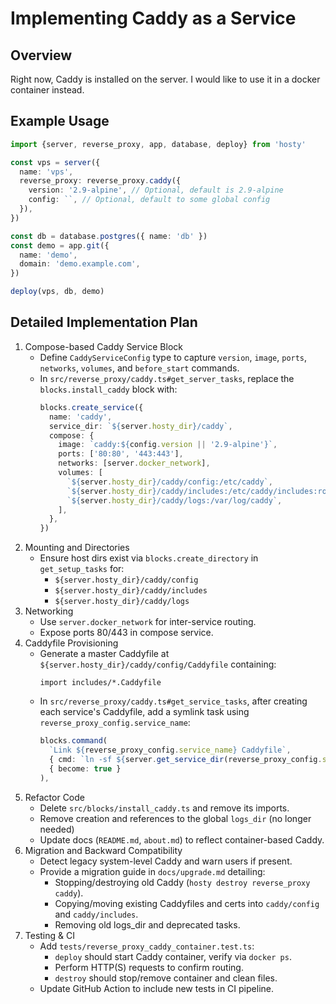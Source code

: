 # Implementing Caddy as a Service

## Overview

Right now, Caddy is installed on the server. I would like to use it in a docker container instead.

## Example Usage

```ts
import {server, reverse_proxy, app, database, deploy} from 'hosty'

const vps = server({
  name: 'vps',
  reverse_proxy: reverse_proxy.caddy({
    version: '2.9-alpine', // Optional, default is 2.9-alpine
    config: ``, // Optional, default to some global config
  }),
})

const db = database.postgres({ name: 'db' })
const demo = app.git({
  name: 'demo',
  domain: 'demo.example.com',
})

deploy(vps, db, demo)
```

## Detailed Implementation Plan

1. Compose-based Caddy Service Block
   - Define `CaddyServiceConfig` type to capture `version`, `image`, `ports`, `networks`, `volumes`, and `before_start` commands.
   - In `src/reverse_proxy/caddy.ts#get_server_tasks`, replace the `blocks.install_caddy` block with:
     ```ts
     blocks.create_service({
       name: 'caddy',
       service_dir: `${server.hosty_dir}/caddy`,
       compose: {
         image: `caddy:${config.version || '2.9-alpine'}`,
         ports: ['80:80', '443:443'],
         networks: [server.docker_network],
         volumes: [
           `${server.hosty_dir}/caddy/config:/etc/caddy`,
           `${server.hosty_dir}/caddy/includes:/etc/caddy/includes:ro`,
           `${server.hosty_dir}/caddy/logs:/var/log/caddy`,
         ],
       },
     })
     ```
2. Mounting and Directories
   - Ensure host dirs exist via `blocks.create_directory` in `get_setup_tasks` for:
     - `${server.hosty_dir}/caddy/config`
     - `${server.hosty_dir}/caddy/includes`
     - `${server.hosty_dir}/caddy/logs`
3. Networking
   - Use `server.docker_network` for inter-service routing.
   - Expose ports 80/443 in compose service.
4. Caddyfile Provisioning
   - Generate a master Caddyfile at `${server.hosty_dir}/caddy/config/Caddyfile` containing:
     ```caddyfile
     import includes/*.Caddyfile
     ```
   - In `src/reverse_proxy/caddy.ts#get_service_tasks`, after creating each service's Caddyfile, add a symlink task using `reverse_proxy_config.service_name`:
     ```ts
     blocks.command(
       `Link ${reverse_proxy_config.service_name} Caddyfile`,
       { cmd: `ln -sf ${server.get_service_dir(reverse_proxy_config.service_name)}/Caddyfile ${server.hosty_dir}/caddy/includes/${reverse_proxy_config.service_name}.Caddyfile` },
       { become: true }
     ),
     ```
5. Refactor Code
   - Delete `src/blocks/install_caddy.ts` and remove its imports.
   - Remove creation and references to the global `logs_dir` (no longer needed)
   - Update docs (`README.md`, `about.md`) to reflect container-based Caddy.
6. Migration and Backward Compatibility
   - Detect legacy system-level Caddy and warn users if present.
   - Provide a migration guide in `docs/upgrade.md` detailing:
     - Stopping/destroying old Caddy (`hosty destroy reverse_proxy caddy`).
     - Copying/moving existing Caddyfiles and certs into `caddy/config` and `caddy/includes`.
     - Removing old logs_dir and deprecated tasks.
7. Testing & CI
   - Add `tests/reverse_proxy_caddy_container.test.ts`:
     - `deploy` should start Caddy container, verify via `docker ps`.
     - Perform HTTP(S) requests to confirm routing.
     - `destroy` should stop/remove container and clean files.
   - Update GitHub Action to include new tests in CI pipeline.